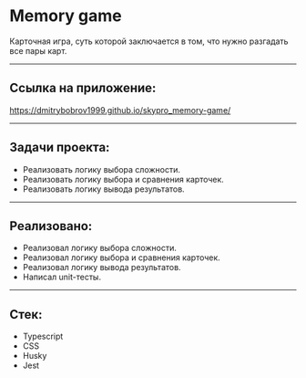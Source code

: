 # Memory game

Карточная игра, суть которой заключается в том, что нужно разгадать все пары карт.
____

## Ссылка на приложение:

https://dmitrybobrov1999.github.io/skypro_memory-game/

____

## Задачи проекта:

* Реализовать логику выбора сложности.
* Реализовать логику выбора и сравнения карточек.
* Реализовать логику вывода результатов.
____

## Реализовано:

* Реализовал логику выбора сложности.
* Реализовал логику выбора и сравнения карточек.
* Реализовал логику вывода результатов.
* Написал unit-тесты.

____

## Стек:

* Typescript
* CSS
* Husky
* Jest
